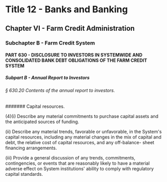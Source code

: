 
# Title 12 - Banks and Banking
## Chapter VI - Farm Credit Administration
### Subchapter B - Farm Credit System
#### PART 630 - DISCLOSURE TO INVESTORS IN SYSTEMWIDE AND CONSOLIDATED BANK DEBT OBLIGATIONS OF THE FARM CREDIT SYSTEM
##### Subpart B - Annual Report to Investors
###### § 630.20 Contents of the annual report to investors.
####### Capital resources.

(4)(i) Describe any material commitments to purchase capital assets and the anticipated sources of funding.

(ii) Describe any material trends, favorable or unfavorable, in the System's capital resources, including any material changes in the mix of capital and debt, the relative cost of capital resources, and any off-balance- sheet financing arrangements.

(iii) Provide a general discussion of any trends, commitments, contingencies, or events that are reasonably likely to have a material adverse effect on System institutions' ability to comply with regulatory capital standards.
